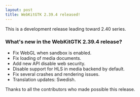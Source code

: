 ```yaml
---
layout: post
title: WebKitGTK 2.39.4 released!
---
```


This is a development release leading toward 2.40 series.

### What's new in the WebKitGTK 2.39.4 release?

 - Fix WebGL when sandbox is enabled.
 - Fix loading of media documents.
 - Add new API disable web security.
 - Disable support for HLS in media backend by default.
 - Fix several crashes and rendering issues.
 - Translation updates: Swedish.

Thanks to all the contributors who made possible this release.